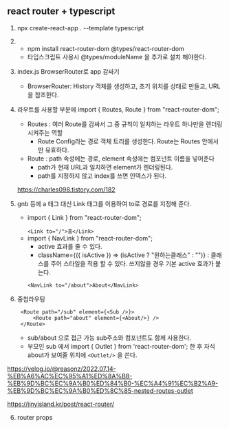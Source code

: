 ## react router + typescript

1. npx create-react-app . --template typescript
2. 
    - npm install react-router-dom @types/react-router-dom
    - 타입스크립트 사용시 @types/moduleName 을 추가로 설치 해야한다.

3. index.js BrowserRouter로 app 감싸기
    - BrowserRouter: History 객체를 생성하고, 초기 위치를 상태로 만들고, URL을 참조한다.

4. 라우트를 사용할 부분에 import { Routes, Route } from "react-router-dom";
    - Routes : 여러 Route를 감싸서 그 중 규칙이 일치하는 라우트 하나만을 렌더링 시켜주는 역할
        - Route Config라는 경로 객체 트리를 생성한다. Route는 Routes 안에서만 유효하다.
    - Route : path 속성에는 경로, element 속성에는 컴포넌트 이름을 넣어준다
        - path가 현재 URL과 일치하면 element가 렌더링된다.
        - path를 지정하지 않고 index를 쓰면 인덱스가 된다.
    
    <https://charles098.tistory.com/182>
        
5. gnb 등에 a 태그 대신 Link 태그를 이용하여 to로 경로를 지정해 준다.
    - import { Link } from "react-router-dom";
        > 
        ```<Link to="/">홈</Link>```
    - import { NavLink } from "react-router-dom";
        - active 효과를 줄 수 있다.
        - className={({ isActive }) => (isActive ? "원하는클래스" : "")} : 클래스를 주어 스타일을 적용 할 수 있다. 쓰지않을 경우 기본 active 효과가 붙는다.
        > 
        ```<NavLink to="/about">About</NavLink>```

6. 중첩라우팅 
    >
        <Route path="/sub" element={<Sub />}>
            <Route path="about" element={<About/>} /> 
        </Route>
    - sub/about 으로 접근 가능 sub주소와 컴포넌트도 함께 사용한다.
    - 부모인 sub 에서 import { Outlet } from 'react-router-dom'; 한 후 자식 about가 보여줄 위치에 ```<Outlet/>``` 을 쓴다.      


<https://velog.io/@reasonz/2022.07.14-%EB%A6%AC%EC%95%A1%ED%8A%B8-%EB%9D%BC%EC%9A%B0%ED%84%B0-%EC%A4%91%EC%B2%A9-%EB%9D%BC%EC%9A%B0%ED%8C%85-nested-routes-outlet>

<https://jinyisland.kr/post/react-router/>

6. router props